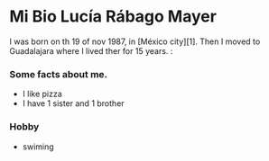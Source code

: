 # Mi Bio Lucía Rábago Mayer 



I was born on th 19 of nov 1987, in [México city][1]. Then I moved to Guadalajara where I lived ther for 15 years. : 

### Some facts about me.  

* I like pizza 
* I have 1 sister and 1 brother 


### Hobby 

* swiming
